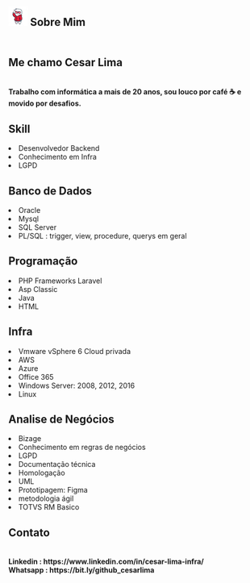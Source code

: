 <!-- Sobre Mim -->
## <img src="https://raw.githubusercontent.com/cesarrl78/img/main/img01.gif" width="38px"></img> Sobre Mim


<h2 align="left">
<br>Me chamo Cesar Lima
</h2>

<h4 align="left">
<br>Trabalho com informática a mais de 20 anos, sou louco por café ☕ e movido por desafios.
</h4>

## Skill

<li>Desenvolvedor Backend</li>
<li>Conhecimento em Infra</li>
<li>LGPD</li>
  
## Banco de Dados
<li>Oracle</li>
<li>Mysql</li>
<li>SQL Server</li>
<li>PL/SQL : trigger, view, procedure, querys em geral</li>

## Programação
<li>PHP Frameworks Laravel</li>
<li>Asp Classic</li>
<li>Java</li>
<li>HTML</li>

## Infra
<li>Vmware vSphere 6 Cloud privada</li>
<li>AWS</li>
<li>Azure</li>
<li>Office 365</li>
<li>Windows Server: 2008, 2012, 2016</li>
<li>Linux</li>

## Analise de Negócios
<li>Bizage</li>
<li>Conhecimento em regras de negócios</li>
<li>LGPD</li>
<li>Documentação técnica</li>
<li>Homologação</li>
<li>UML</li>
<li>Prototipagem: Figma</li>
<li>metodologia ágil</li>
<li>TOTVS RM Basico</li>

## Contato

<h4 align="left">
<br> Linkedin : https://www.linkedin.com/in/cesar-lima-infra/
<br> Whatsapp : https://bit.ly/github_cesarlima
</h4>
